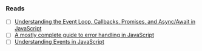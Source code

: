 ### Reads
- [ ] [Understanding the Event Loop, Callbacks, Promises, and Async/Await in JavaScript](https://www.digitalocean.com/community/tutorials/understanding-the-event-loop-callbacks-promises-and-async-await-in-javascript)
- [ ] [A mostly complete guide to error handling in JavaScript](https://www.valentinog.com/blog/error/)
- [ ] [Understanding Events in JavaScript](https://www.digitalocean.com/community/tutorials/understanding-events-in-javascript)
